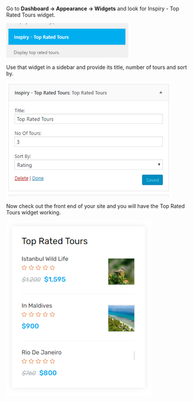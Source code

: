 Go to **Dashboard &rarr; Appearance &rarr; Widgets** and look for Inspiry - Top Rated Tours widget.

![img](../img/top-rated-tours.png)

Use that widget in a sidebar and provide its title, number of tours and sort by.

![img](../img/top-rated-tours-sidebar.png)

Now check out the front end of your site and you will have the Top Rated Tours widget working.

![img](../img/top-rated-tours-fornt.png)

